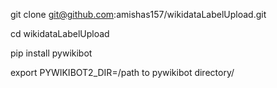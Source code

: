 git clone git@github.com:amishas157/wikidataLabelUpload.git

cd wikidataLabelUpload

pip install pywikibot

export PYWIKIBOT2_DIR=/path to pywikibot directory/
